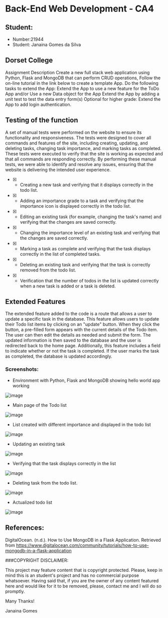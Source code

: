 # Back-End Web Development - CA4

## Student:

- Number:21944
- Student: Janaina Gomes da Silva

## Dorset College

Assignment Description
Create a new full stack web application using Python, Flask and MongoDB that can perform CRUD operations, Follow the on-line tutorial in the link below to create a template App.  Do the following tasks to extend the App:
Extend the App to use a new feature for the ToDo App and/or Use a new Data object for the App
Extend the App by adding a unit test to test the data entry form(s)
Optional for higher grade:  Extend the App to add login authentication.

## Testing of the function

A set of manual tests were performed on the website to ensure its functionality and responsiveness. The tests were designed to cover all commands and features of the site, including creating, updating, and deleting tasks, changing task importance, and marking tasks as completed. These tests were executed to verify that the site is working as expected and that all commands are responding correctly. By performing these manual tests, we were able to identify and resolve any issues, ensuring that the website is delivering the intended user experience.

- [X] - Creating a new task and verifying that it displays correctly in the todo list.
- [X] - Adding an importance grade to a task and verifying that the importance icon is displayed correctly in the todo list.
- [X] - Editing an existing task (for example, changing the task's name) and verifying that the changes are saved correctly.
- [X] - Changing the importance level of an existing task and verifying that the changes are saved correctly.
- [X] - Marking a task as complete and verifying that the task displays correctly in the list of completed tasks.
- [X] - Deleting an existing task and verifying that the task is correctly removed from the todo list.
- [X] - Verification that the number of todos in the list is updated correctly when a new task is added or a task is deleted.

## Extended Features

The extended feature added to the code is a route that allows a user to update a specific task in the database.
This feature allows users to update their Todo list items by clicking on an "update" button. When they click the button, a pre-filled form appears with the current details of the Todo item. The user can then edit the details as needed and submit the form. The updated information is then saved to the database and the user is redirected back to the home page. Additionally, this feature includes a field to indicate whether or not the task is completed. If the user marks the task as completed, the database is updated accordingly.

### Screenshots:

- Environment with Python, Flask and MongoDB showing hello world app working

![image](https://user-images.githubusercontent.com/90685145/230716562-eace412e-12db-465c-b453-0d762b22b656.png)

- Main page of the Todo list

![image](https://user-images.githubusercontent.com/90685145/230716395-5f2ef95f-8a9e-45d0-9bd2-339ce243fedc.png)

- List created with different importance and displayed in the todo list

![image](https://user-images.githubusercontent.com/90685145/230716404-af88c52b-4e80-42e3-8fcb-4f96bb982a4e.png)

- Updating an existing task 

![image](https://user-images.githubusercontent.com/90685145/230716409-d6a68f48-1606-4f80-9199-199c01ebb3fe.png)

- Verifying that the task displays correctly in the list

![image](https://user-images.githubusercontent.com/90685145/230716422-c85d4935-fcb4-49d0-9584-286066f29097.png)

- Deleting task from the todo list.

![image](https://user-images.githubusercontent.com/90685145/230716435-d1b07d0d-0ca6-4b2f-bfe1-24456c81ac78.png)

- Actualized todo list

![image](https://user-images.githubusercontent.com/90685145/230716446-13ea8fee-01bd-41a6-a5c2-d410a1ea9bbc.png)


## References:

DigitalOcean. (n.d.). How to Use MongoDB in a Flask Application. Retrieved from https://www.digitalocean.com/community/tutorials/how-to-use-mongodb-in-a-flask-application



###COPYRIGHT DISCLAIMER:

This project may feature content that is copyright protected. Please, keep in mind this is an student's project and has no commercial purpose whatsoever. Having said that, if you are the owner of any content featured here and would like for it to be removed, please, contact me and I will do so promptly.

Many Thanks!

Janaina Gomes
